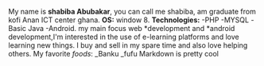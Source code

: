   My name is  __shabiba Abubakar__, you can call me shabiba, am graduate from kofi Anan ICT center ghana.
  **OS:**  window 8.
 **Technologies:**
 -PHP 
 -MYSQL
 -Basic Java
 -Android.
  my main focus web *development and *android development,I'm interested in the use of e-learning platforms and love learning new things.
I buy and sell in my spare time and also love helping others.
My favorite _foods_:
_Banku
_fufu
Markdown is pretty cool
  
  [Email]: shabiba85@gmail.com
